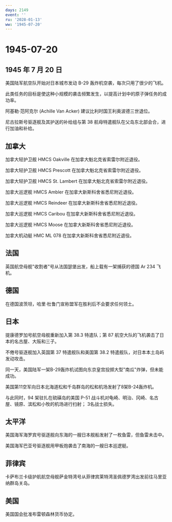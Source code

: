 ```yaml
---
days: 2149
event: ''
ru: '2028-01-13'
ww: '1945-07-20'
---
```


# 1945-07-20

## 1945 年 7 月 20 日

美国陆军航空队开始对日本城市发动 B-29 轰炸机空袭，每次只用了很少的飞机。

此类任务的目标是使这种小规模的袭击频繁发生，以提高计划中的原子弹任务的成功率。

阿基勒·范阿克尔 (Achille Van Acker) 建议比利时国王利奥波德三世退位。

尼古拉斯号驱逐舰及其护送的补给组与第 38
航母特遣舰队在父岛东北部会合，进行加油和补给。

## 加拿大

加拿大轻护卫舰 HMCS Oakville 在加拿大魁北克省索雷尔附近退役。

加拿大轻护卫舰 HMCS Prescott 在加拿大魁北克省索雷尔附近退役。

加拿大轻护卫舰 HMCS St. Lambert 在加拿大魁北克省索雷尔附近退役。

加拿大巡逻舰 HMCS Ambler 在加拿大新斯科舍省悉尼附近退役。

加拿大巡逻舰 HMCS Reindeer 在加拿大新斯科舍省悉尼附近退役。

加拿大巡逻舰 HMCS Caribou 在加拿大新斯科舍省悉尼附近退役。

加拿大巡逻舰 HMCS Moose 在加拿大新斯科舍省悉尼附近退役。

加拿大机动艇 HMC ML 078 在加拿大新斯科舍省悉尼附近退役。

## 法国

英国航空母舰"收割者"号从法国瑟堡出发，船上载有一架捕获的德国 Ar 234
飞机。

## 德国

在德国波茨坦，哈里·杜鲁门宣称盟军在胜利后不会要求任何领土。

## 日本

提康德罗加号航空母舰重新加入第 38.3 特遣队；第 87
航空大队的飞机袭击了日本的名古屋、大阪和三子。

不倦号驱逐舰加入英国第 37 特遣舰队和美国第 38.2
特遣舰队，对日本本土岛屿发动攻击。

同一天，美国陆军一架B-29轰炸机试图向东京皇宫投掷大型"南瓜"炸弹，但未能成功。

美国第11空军向日本北海道松和千岛群岛的松和机场发射了8架B-24轰炸机。

与此同时，94 架驻扎在硫磺岛的美国 P-51
战斗机对龟崎、明治、冈崎、名古屋、镜原、滨松和小牧的机场进行扫射；
3名战士损失。

## 太平洋

美国海军海罗宾号驱逐舰向东海的一艘日本舰船发射了一枚鱼雷，但鱼雷未击中。

美国海军巴亚号驱逐舰用甲板炮袭击了南海的一艘日本巡逻艇。

## 菲律宾

卡萨布兰卡级护航航空母舰萨金特湾号从菲律宾莱特湾圣佩德罗湾出发前往马里亚纳群岛关岛。

## 美国

美国国会批准布雷顿森林货币协定。